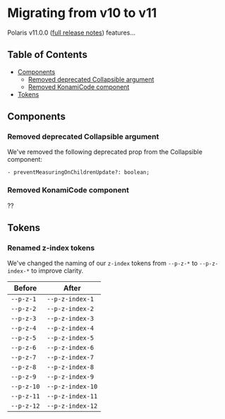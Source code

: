 # Migrating from v10 to v11

Polaris v11.0.0 ([full release notes](https://github.com/Shopify/polaris/releases/tag/v11.0.0)) features...

## Table of Contents

- [Components](#components)
  - [Removed deprecated Collapsible argument](#removed-deprecated-collapsible-argument)
  - [Removed KonamiCode component](#removed-konamicode-component)
- [Tokens](#tokens)

## Components

### Removed deprecated Collapsible argument

We've removed the following deprecated prop from the Collapsible component:

`- preventMeasuringOnChildrenUpdate?: boolean;`

### Removed KonamiCode component

??

## Tokens

### Renamed z-index tokens

We've changed the naming of our `z-index` tokens from `--p-z-*` to `--p-z-index-*` to improve clarity.

| Before     | After            |
| ---------- | ---------------- |
| `--p-z-1`  | `--p-z-index-1`  |
| `--p-z-2`  | `--p-z-index-2`  |
| `--p-z-3`  | `--p-z-index-3`  |
| `--p-z-4`  | `--p-z-index-4`  |
| `--p-z-5`  | `--p-z-index-5`  |
| `--p-z-6`  | `--p-z-index-6`  |
| `--p-z-7`  | `--p-z-index-7`  |
| `--p-z-8`  | `--p-z-index-8`  |
| `--p-z-9`  | `--p-z-index-9`  |
| `--p-z-10` | `--p-z-index-10` |
| `--p-z-11` | `--p-z-index-11` |
| `--p-z-12` | `--p-z-index-12` |
